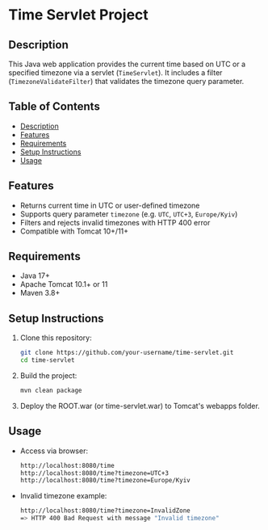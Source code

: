 # Time Servlet Project

## Description
This Java web application provides the current time based on UTC or a specified timezone via a servlet (`TimeServlet`). It includes a filter (`TimezoneValidateFilter`) that validates the timezone query parameter.

## Table of Contents
- [Description](#description)
- [Features](#features)
- [Requirements](#requirements)
- [Setup Instructions](#setup-instructions)
- [Usage](#usage)


## Features
- Returns current time in UTC or user-defined timezone
- Supports query parameter `timezone` (e.g. `UTC`, `UTC+3`, `Europe/Kyiv`)
- Filters and rejects invalid timezones with HTTP 400 error
- Compatible with Tomcat 10+/11+

## Requirements
- Java 17+
- Apache Tomcat 10.1+ or 11
- Maven 3.8+

## Setup Instructions
1. Clone this repository:
   ```bash
   git clone https://github.com/your-username/time-servlet.git
   cd time-servlet

2. Build the project:
    ```bash
   mvn clean package

3. Deploy the ROOT.war (or time-servlet.war) to Tomcat's webapps folder.

## Usage
- Access via browser:
  ```bash
  http://localhost:8080/time
  http://localhost:8080/time?timezone=UTC+3
  http://localhost:8080/time?timezone=Europe/Kyiv

- Invalid timezone example:
  ```bash
  http://localhost:8080/time?timezone=InvalidZone
  => HTTP 400 Bad Request with message "Invalid timezone"

